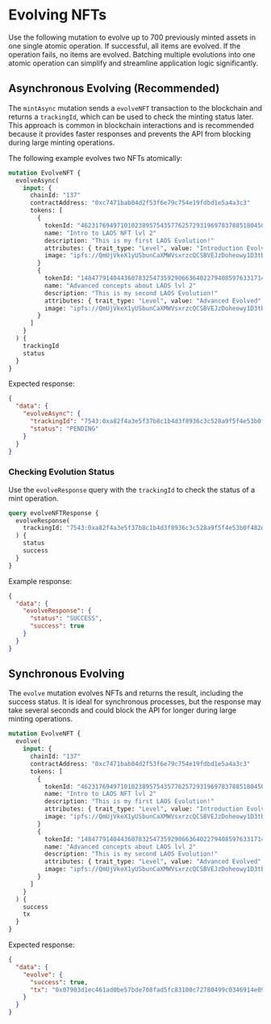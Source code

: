 # Evolving NFTs

Use the following mutation to evolve up to 700 previously minted assets in one single atomic operation. If successful, all items are evolved. If the operation fails, no items are evolved. Batching multiple evolutions into one atomic operation can simplify and streamline application logic significantly.

## Asynchronous Evolving (Recommended)

The `mintAsync` mutation sends a `evolveNFT` transaction to the blockchain and returns a `trackingId`, which can be used to check the minting status later. This approach is common in blockchain interactions and is recommended because it provides faster responses and prevents the API from blocking during large minting operations.

The following example evolves two NFTs atomically:
```graphql
mutation EvolveNFT {
  evolveAsync(
    input: {
      chainId: "137"
      contractAddress: "0xc7471bab04d2f53f6e79c754e19fdbd1e5a4a3c3"
      tokens: [
        {
          tokenId: "46231769497101023895754357762572931969783788518045090509665456129453327552117"
          name: "Intro to LAOS NFT lvl 2"
          description: "This is my first LAOS Evolution!"
          attributes: { trait_type: "Level", value: "Introduction Evolved" }
          image: "ipfs://QmUjVkeX1yUSbunCaXMWVsxrzcQCSBVEJzDoheowy1D3tb"
        }
        {
          tokenId: "14847791404436078325473592906636402279408597633171402217703076291487718845731"
          name: "Advanced concepts about LAOS lvl 2"
          description: "This is my second LAOS Evolution!"
          attributes: { trait_type: "Level", value: "Advanced Evolved" }
          image: "ipfs://QmUjVkeX1yUSbunCaXMWVsxrzcQCSBVEJzDoheowy1D3tb"
        }
      ]
    }
  ) {
    trackingId
    status
  }
}
```

Expected response:

```json
{
  "data": {
    "evolveAsync": {
      "trackingId": "7543:0xa82f4a3e5f37b8c1b4d3f8936c3c528a9f5f4e53b0f482d1e1e3d5f1e7a9d7c3",
      "status": "PENDING"
    }
  }
}
```

### Checking Evolution Status

Use the `evolveResponse` query with the `trackingId` to check the status of a mint operation.

```graphql
query evolveNFTResponse {
  evolveResponse(
    trackingId: "7543:0xa82f4a3e5f37b8c1b4d3f8936c3c528a9f5f4e53b0f482d1e1e3d5f1e7a9d7c3"
  ) {
    status
    success
  }
}
```

Example response:

```json
{
  "data": {
    "evolveResponse": {
      "status": "SUCCESS",
      "success": true
    }
  }
}
```

## Synchronous Evolving

The `evolve` mutation evolves NFTs and returns the result, including the success status. It is ideal for synchronous processes, but the response may take several seconds and could block the API for longer during large minting operations.

```graphql
mutation EvolveNFT {
  evolve(
    input: {
      chainId: "137"
      contractAddress: "0xc7471bab04d2f53f6e79c754e19fdbd1e5a4a3c3"
      tokens: [
        {
          tokenId: "46231769497101023895754357762572931969783788518045090509665456129453327552117"
          name: "Intro to LAOS NFT lvl 2"
          description: "This is my first LAOS Evolution!"
          attributes: { trait_type: "Level", value: "Introduction Evolved" }
          image: "ipfs://QmUjVkeX1yUSbunCaXMWVsxrzcQCSBVEJzDoheowy1D3tb"
        }
        {
          tokenId: "14847791404436078325473592906636402279408597633171402217703076291487718845731"
          name: "Advanced concepts about LAOS lvl 2"
          description: "This is my second LAOS Evolution!"
          attributes: { trait_type: "Level", value: "Advanced Evolved" }
          image: "ipfs://QmUjVkeX1yUSbunCaXMWVsxrzcQCSBVEJzDoheowy1D3tb"
        }
      ]
    }
  ) {
    success
    tx
  }
}
```

Expected response:

```json
{
  "data": {
    "evolve": {
      "success": true,
      "tx": "0x07903d1ec461ad0be57bde708fad5fc83100c72780499c0346914e0959c2fa52"
    }
  }
}
```